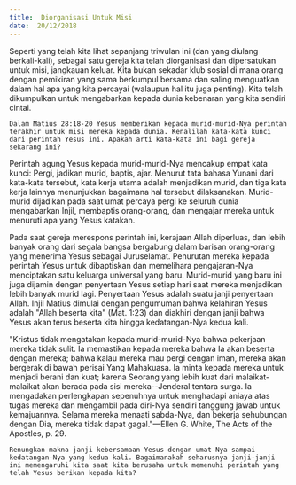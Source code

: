 ```yaml
---
title:  Diorganisasi Untuk Misi
date:  20/12/2018
---
```


Seperti yang telah kita lihat sepanjang triwulan ini (dan yang diulang berkali-kali), sebagai satu gereja kita telah diorganisasi dan dipersatukan untuk misi, jangkauan keluar. Kita bukan sekadar klub sosial di mana orang dengan pemikiran yang sama berkumpul bersama dan saling menguatkan dalam hal apa yang kita percayai (walaupun hal itu juga penting). Kita telah dikumpulkan untuk mengabarkan kepada dunia kebenaran yang kita sendiri cintai.

`Dalam Matius 28:18-20 Yesus memberikan kepada murid-murid-Nya perintah terakhir untuk misi mereka kepada dunia. Kenalilah kata-kata kunci dari perintah Yesus ini. Apakah arti kata-kata ini bagi gereja sekarang ini?`

Perintah agung Yesus kepada murid-murid-Nya mencakup empat kata kunci: Pergi, jadikan murid, baptis, ajar. Menurut tata bahasa Yunani dari kata-kata tersebut, kata kerja utama adalah menjadikan murid, dan tiga kata kerja lainnya menunjukkan bagaimana hal tersebut dilaksanakan. Murid-murid dijadikan pada saat umat percaya pergi ke seluruh dunia mengabarkan Injil, membaptis orang-orang, dan mengajar mereka untuk menuruti apa yang Yesus katakan.

Pada saat gereja merespons perintah ini, kerajaan Allah diperluas, dan lebih banyak orang dari segala bangsa bergabung dalam barisan orang-orang yang menerima Yesus sebagai Juruselamat. Penurutan mereka kepada perintah Yesus untuk dibaptiskan dan memelihara pengajaran-Nya menciptakan satu keluarga universal yang baru. Murid-murid yang baru ini juga dijamin dengan penyertaan Yesus setiap hari saat mereka menjadikan lebih banyak murid lagi. Penyertaan Yesus adalah suatu janji penyertaan Allah. Injil Matius dimulai dengan pengumuman bahwa kelahiran Yesus adalah "Allah beserta kita" (Mat. 1:23) dan diakhiri dengan janji bahwa Yesus akan terus beserta kita hingga kedatangan-Nya kedua kali.

"Kristus tidak mengatakan kepada murid-murid-Nya bahwa pekerjaan mereka tidak sulit. Ia memastikan kepada mereka bahwa Ia akan beserta dengan mereka; bahwa kalau mereka mau pergi dengan iman, mereka akan bergerak di bawah perisai Yang Mahakuasa. Ia minta kepada mereka untuk menjadi berani dan kuat; karena Seorang yang lebih kuat dari malaikat-malaikat akan berada pada sisi mereka--Jenderal tentara surga. Ia mengadakan perlengkapan sepenuhnya untuk menghadapi aniaya atas tugas mereka dan mengambil pada diri-Nya sendiri tanggung jawab untuk kemajuannya. Selama mereka menaati sabda-Nya, dan bekerja sehubungan dengan Dia, mereka tidak dapat gagal."—Ellen G. White, The Acts of the Apostles, p. 29.

`Renungkan makna janji kebersamaan Yesus dengan umat-Nya sampai kedatangan-Nya yang kedua kali. Bagaimanakah seharusnya janji-janji ini memengaruhi kita saat kita berusaha untuk memenuhi perintah yang telah Yesus berikan kepada kita?`
